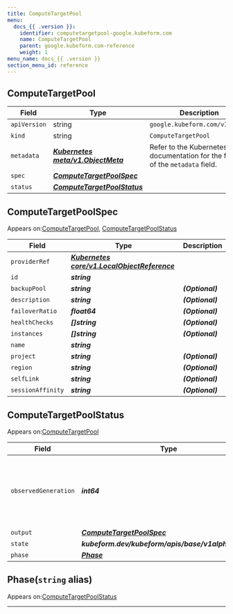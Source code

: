 ```yaml
---
title: ComputeTargetPool
menu:
  docs_{{ .version }}:
    identifier: computetargetpool-google.kubeform.com
    name: ComputeTargetPool
    parent: google.kubeform.com-reference
    weight: 1
menu_name: docs_{{ .version }}
section_menu_id: reference
---
```


## ComputeTargetPool
| Field | Type | Description |
| ------ | ----- | ----------- |
| `apiVersion` | string | `google.kubeform.com/v1alpha1` |
|    `kind` | string | `ComputeTargetPool` |
| `metadata` | ***[Kubernetes meta/v1.ObjectMeta](https://kubernetes.io/docs/reference/generated/kubernetes-api/v1.13/#objectmeta-v1-meta)***|Refer to the Kubernetes API documentation for the fields of the `metadata` field.|
| `spec` | ***[ComputeTargetPoolSpec](#computetargetpoolspec)***||
| `status` | ***[ComputeTargetPoolStatus](#computetargetpoolstatus)***||
## ComputeTargetPoolSpec

Appears on:[ComputeTargetPool](#computetargetpool), [ComputeTargetPoolStatus](#computetargetpoolstatus)

| Field | Type | Description |
| ------ | ----- | ----------- |
| `providerRef` | ***[Kubernetes core/v1.LocalObjectReference](https://kubernetes.io/docs/reference/generated/kubernetes-api/v1.13/#localobjectreference-v1-core)***||
| `id` | ***string***||
| `backupPool` | ***string***| ***(Optional)*** |
| `description` | ***string***| ***(Optional)*** |
| `failoverRatio` | ***float64***| ***(Optional)*** |
| `healthChecks` | ***[]string***| ***(Optional)*** |
| `instances` | ***[]string***| ***(Optional)*** |
| `name` | ***string***||
| `project` | ***string***| ***(Optional)*** |
| `region` | ***string***| ***(Optional)*** |
| `selfLink` | ***string***| ***(Optional)*** |
| `sessionAffinity` | ***string***| ***(Optional)*** |
## ComputeTargetPoolStatus

Appears on:[ComputeTargetPool](#computetargetpool)

| Field | Type | Description |
| ------ | ----- | ----------- |
| `observedGeneration` | ***int64***| ***(Optional)*** Resource generation, which is updated on mutation by the API Server.|
| `output` | ***[ComputeTargetPoolSpec](#computetargetpoolspec)***| ***(Optional)*** |
| `state` | ***kubeform.dev/kubeform/apis/base/v1alpha1.State***| ***(Optional)*** |
| `phase` | ***[Phase](#phase)***| ***(Optional)*** |
## Phase(`string` alias)

Appears on:[ComputeTargetPoolStatus](#computetargetpoolstatus)

---
